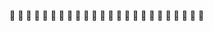 :thinking: :thinking: :thinking: :thinking: :thinking: :thinking: :thinking: :thinking: :thinking: :thinking: :thinking: :thinking: :thinking: :thinking: :thinking: :thinking: :thinking: :thinking: :thinking: :thinking: :thinking: :thinking: :thinking: :thinking: 
